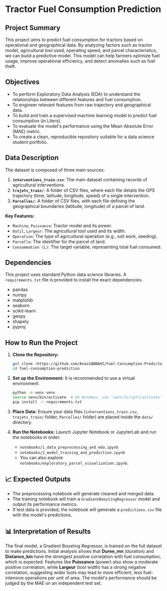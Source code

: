 # Tractor Fuel Consumption Prediction

##  Project Summary
This project aims to predict fuel consumption for tractors based on operational and geographical data. By analyzing factors such as tractor model, agricultural tool used, operating speed, and parcel characteristics, we can build a predictive model. This model can help farmers optimize fuel usage, improve operational efficiency, and detect anomalies such as fuel theft.

##  Objectives
- To perform Exploratory Data Analysis (EDA) to understand the relationships between different features and fuel consumption.
- To engineer relevant features from raw trajectory and geographical data.
- To build and train a supervised machine learning model to predict fuel consumption (in Liters).
- To evaluate the model's performance using the Mean Absolute Error (MAE) metric.
- To create a clean, reproducible repository suitable for a data science student portfolio.

##  Data Description
The dataset is composed of three main sources:
1.  **`interventions_train.csv`**: The main dataset containing records of agricultural interventions.
2.  **`trajets_train/`**: A folder of CSV files, where each file details the GPS trajectory (time, latitude, longitude, speed) of a single intervention.
3.  **`Parcelles/`**: A folder of CSV files, with each file defining the geographical boundaries (latitude, longitude) of a parcel of land.

**Key Features:**
- `Machine`, `Puissance`: Tractor model and its power.
- `Outil`, `Largeur`: The agricultural tool used and its width.
- `Operation`: The type of agricultural operation (e.g., soil work, seeding).
- `Parcelle`: The identifier for the parcel of land.
- `Consommation (L)`: The target variable, representing total fuel consumed.

##  Dependencies
This project uses standard Python data science libraries. A `requirements.txt` file is provided to install the exact dependencies.

- pandas
- numpy
- matplotlib
- seaborn
- scikit-learn
- geopy
- shapely
- pyproj

##  How to Run the Project
1.  **Clone the Repository:**
    ```bash
    git clone <https://github.com/AnasSABBAHI/Fuel-Consumption-Predicton_Analytics-Edge>
    cd fuel-consumption-prediction
    ```

2.  **Set up the Environment:**
    It is recommended to use a virtual environment.
    ```bash
    python -m venv venv
    source venv/bin/activate  # On Windows, use `venv\Scripts\activate`
    pip install -r requirements.txt
    ```

3.  **Place Data:**
    Ensure your data files (`interventions_train.csv`, `trajets_train/` folder, `Parcelles/` folder) are placed inside the `data/` directory.

4.  **Run the Notebooks:**
    Launch Jupyter Notebook or JupyterLab and run the notebooks in order:
    - `notebooks/1_data_preprocessing_and_eda.ipynb`
    - `notebooks/2_model_training_and_prediction.ipynb`
    - You can also explore `notebooks/exploratory_parcel_visualization.ipynb`.

## 📈 Expected Outputs
- The preprocessing notebook will generate cleaned and merged data.
- The training notebook will train a `GradientBoostingRegressor` model and output its performance metrics.
- If test data is provided, the notebook will generate a `predictions.csv` file with the model's predictions.

## 📊 Interpretation of Results

The final model, a Gradient Boosting Regressor, is trained on the full dataset to make predictions. Initial analysis shows that **Duree_mn** (duration) and **Distance_km** have the strongest positive correlation with fuel consumption, which is expected. Features like **Puissance** (power) also show a moderate positive correlation, while **Largeur** (tool width) has a strong negative correlation, suggesting wider tools may lead to more efficient, less fuel-intensive operations per unit of area. The model's performance should be judged by the MAE on an independent test set.
